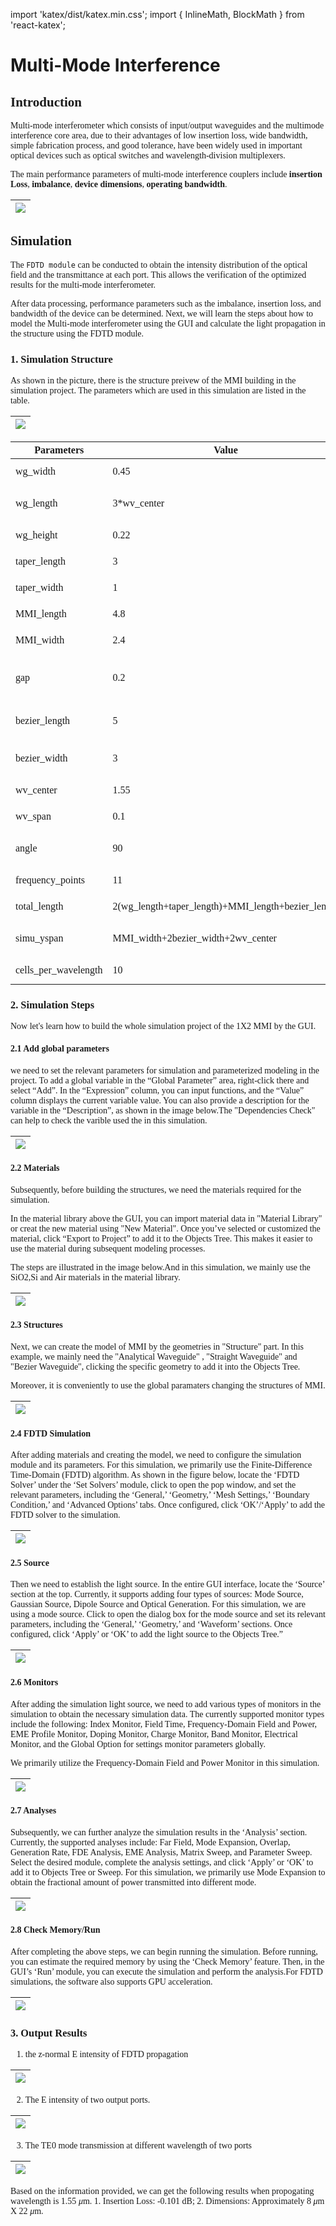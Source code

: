 import 'katex/dist/katex.min.css';
import { InlineMath, BlockMath } from 'react-katex';

# Multi-Mode Interference

<font face = "Calibri">

## Introduction

<div class="text-justify">

Multi-mode interferometer which consists of input/output waveguides and the multimode interference core area, due to their advantages of low insertion loss, wide bandwidth, simple fabrication process, and good tolerance, have been widely used in important optical devices such as optical switches and wavelength-division multiplexers.

The main performance parameters of multi-mode interference couplers include **insertion Loss**, **imbalance**, **device dimensions**, **operating bandwidth**.

</div>

| ![](../../../../../static/img/example/MMI_GUI/MMIintro.png) |
 ------------------------------------------------------------ |

## Simulation

<div class="text-justify">

The `FDTD module` can be conducted to obtain the intensity distribution of the optical field and the transmittance at each port. This allows the verification of the optimized results for the multi-mode interferometer.

After data processing, performance parameters such as the imbalance, insertion loss, and bandwidth of the device can be determined. Next, we will learn the steps about how to model the Multi-mode interferometer using the GUI and calculate the light propagation in the structure using the FDTD module.

</div>

###  1. Simulation Structure

<div class="text-justify">

As shown in the picture, there is the structure preivew of the MMI building in the simulation project. The parameters which are used in this simulation are listed in the table.

</div>

| ![](../../../../../static/img/example/MMI_GUI/MMIstru.png) |
 ------------------------------------------------------------|

| Parameters | Value | Unit | Description |
|------------|-------|------|-------------|
| wg_width       | 0.45 | *μ*m   | width of waveguide |
| wg_length       | 3*wv_center   | *μ*m   | length of input/output waveguides |
| wg_height | 0.22     | *μ*m | height of waveguide |
| taper_length        | 3  | *μ*m   | length of taper |
| taper_width        | 1  | *μ*m   |width of taper |
| MMI_length       | 4.8   | *μ*m   | length of MMI core |
| MMI_width    | 2.4     | *μ*m   | width of MMI core |
| gap     | 0.2  | *μ*m   | gap between output tapers |
| bezier_length|5    |*μ*m    | length of bezier waveguide |
| bezier_width  | 3     | *μ*m   |width of bezier waveguide|
| wv_center  | 1.55     | *μ*m   | wavelength center |
| wv_span        | 0.1     | *μ*m    | wavelength span |
| angle        | 90    | degree    | tilt angle of waveguide sidewall |
| frequency_points        | 11     | -    | frequency points |
| total_length        | 2(wg_length+taper_length)+MMI_length+bezier_length     | *μ*m   | length of MMI |
| simu_yspan        | MMI_width+2bezier_width+2wv_center   | *μ*m    | the y span of simulation |
| cells_per_wavelength        | 10     | -    | cells per wavelength |



### 2. Simulation Steps


<div class="text-justify">


Now let's learn how to build the whole simulation project of the 1X2 MMI by the GUI.

</div>

#### 2.1 Add global parameters

<div class="text-justify">


we need to set the relevant parameters for simulation and parameterized modeling in the project. To add a global variable in the “Global Parameter” area, right-click there and select “Add”. In the “Expression” column, you can input functions, and the “Value” column displays the current variable value. You can also provide a description for the variable in the “Description”, as shown in the image below.The "Dependencies Check" can help to check the varible used the in this simulation.

| ![](../../../../../static/img/example/MMI_GUI/globalpara.png) |
 ------------------------------------------------------------|

</div>


#### 2.2 Materials

<div class="text-justify">

Subsequently, before building the structures, we need the materials required for the simulation.

In the material library above the GUI, you can import material data in "Material Library" or creat the  new material using "New Material". Once you’ve selected or customized the material, click “Export to Project” to add it to the Objects Tree. This makes it easier to use the material during subsequent modeling processes.

The steps are illustrated in the image below.And in this simulation, we mainly use the SiO2,Si and Air materials in the material library.

</div>

| ![](../../../../../static/img/example/MMI_GUI/material.png) |
 ------------------------------------------------------------ |

#### 2.3 Structures

<div class="text-justify">

Next, we can create the model of MMI by the geometries in "Structure" part. In this example, we mainly need the "Analytical Waveguide" , "Straight Waveguide" and "Bezier Waveguide", clicking the specific geometry to add it into the Objects Tree.

Moreover, it is conveniently to use the global paramaters  changing the structures of MMI.

</div>

| ![](../../../../../static/img/example/MMI_GUI/structure.png) |
 ------------------------------------------------------------ |

#### 2.4 FDTD Simulation

After adding materials and creating the model, we need to configure the simulation module and its parameters. For this simulation, we primarily use the Finite-Difference Time-Domain (FDTD) algorithm. As shown in the figure below, locate the ‘FDTD Solver’ under the ‘Set Solvers’ module, click to open the pop window, and set the relevant parameters, including the ‘General,’ ‘Geometry,’ ‘Mesh Settings,’ ‘Boundary Condition,’ and ‘Advanced Options’ tabs. Once configured, click ‘OK’/‘Apply’ to add the FDTD solver to the simulation.


| ![](../../../../../static/img/example/MMI_GUI/FDTD.png) |
 ------------------------------------------------------------ |

#### 2.5 Source

<div class="text-justify">


Then we need to establish the light source. In the entire GUI interface, locate the ‘Source’ section at the top. Currently, it supports adding four types of sources: Mode Source, Gaussian Source, Dipole Source and Optical Generation. For this simulation, we are using a mode source. Click to open the dialog box for the mode source and set its relevant parameters, including the ‘General,’ ‘Geometry,’ and ‘Waveform’ sections. Once configured, click ‘Apply’ or ‘OK’ to add the light source to the Objects Tree.”

| ![](../../../../../static/img/example/MMI_GUI/modesource.png) |
 ------------------------------------------------------------ |

</div>


#### 2.6 Monitors

<div class="text-justify">

After adding the simulation light source, we need to add various types of monitors in the simulation to obtain the necessary simulation data. The currently supported monitor types include the following: Index Monitor, Field Time, Frequency-Domain Field and Power, EME Profile Monitor, Doping Monitor, Charge Monitor, Band Monitor, Electrical Monitor, and the Global Option for settings monitor parameters globally.

We primarily utilize the Frequency-Domain Field and Power Monitor in this simulation.

</div>

| ![](../../../../../static/img/example/MMI_GUI/monitor.png) |
 ------------------------------------------------------------ |

#### 2.7 Analyses

Subsequently, we can further analyze the simulation results in the ‘Analysis’ section. Currently, the supported analyses include: Far Field, Mode Expansion, Overlap, Generation Rate, FDE Analysis, EME Analysis, Matrix Sweep, and Parameter Sweep. Select the desired module, complete the analysis settings, and click  ‘Apply’ or ‘OK’ to add  it to Objects Tree or Sweep. For this simulation, we primarily use Mode Expansion to obtain the fractional amount of power transmitted into different mode.

| ![](../../../../../static/img/example/MMI_GUI/modeexpansion.png) |
 ------------------------------------------------------------ |

#### 2.8 Check Memory/Run

After completing the above steps, we can begin running the simulation. Before running, you can estimate the required memory by using the ‘Check Memory’ feature. Then, in the GUI’s ‘Run’ module, you can execute the simulation and perform the analysis.For FDTD simulations, the software also supports GPU acceleration.

| ![](../../../../../static/img/example/MMI_GUI/run.png) |
 ------------------------------------------------------------ |

### 3. Output Results

<div class="text-justify">

1. the z-normal E intensity of FDTD propagation

| ![](../../../../../static/img/example/MMI_GUI/znormal.png) |
| :----------------------------------------------------------: |

2. The E intensity of two output ports.

| ![](../../../../../static/img/example/MMI_GUI/Eports.png) |
| :----------------------------------------------------------: |

3. The TE0 mode transmission at different wavelength of two ports

| ![](../../../../../static/img/example/MMI_GUI/trans.png) |
| :----------------------------------------------------------: |

</div>

<div class="text-justify">

Based on the information provided, we can get the following results when propogating wavelength is 1.55 *μ*m. 1. Insertion Loss: -0.101 dB; 2. Dimensions: Approximately 8 *μ*m X 22 *μ*m.

</div>




</font>